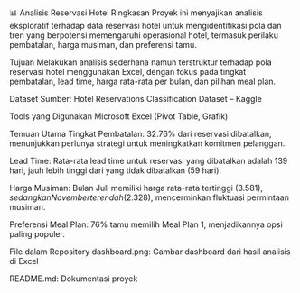 📊 Analisis Reservasi Hotel
Ringkasan
Proyek ini menyajikan analisis eksploratif terhadap data reservasi hotel untuk mengidentifikasi pola dan tren yang berpotensi memengaruhi operasional hotel, termasuk perilaku pembatalan, harga musiman, dan preferensi tamu.

Tujuan
Melakukan analisis sederhana namun terstruktur terhadap pola reservasi hotel menggunakan Excel, dengan fokus pada tingkat pembatalan, lead time, harga rata-rata per bulan, dan pilihan meal plan.

Dataset
Sumber: Hotel Reservations Classification Dataset – Kaggle

Tools yang Digunakan
Microsoft Excel (Pivot Table, Grafik)

Temuan Utama
Tingkat Pembatalan: 32.76% dari reservasi dibatalkan, menunjukkan perlunya strategi untuk meningkatkan komitmen pelanggan.

Lead Time: Rata-rata lead time untuk reservasi yang dibatalkan adalah 139 hari, jauh lebih tinggi dari yang tidak dibatalkan (59 hari).

Harga Musiman: Bulan Juli memiliki harga rata-rata tertinggi ($3.581), sedangkan November terendah ($2.328), mencerminkan fluktuasi permintaan musiman.

Preferensi Meal Plan: 76% tamu memilih Meal Plan 1, menjadikannya opsi paling populer.

File dalam Repository
dashboard.png: Gambar dashboard dari hasil analisis di Excel

README.md: Dokumentasi proyek
